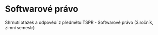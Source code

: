 # Softwarové právo
Shrnutí otázek a odpovědí z předmětu TSPR - Softwarové právo (3.ročník, zimní semestr) 
